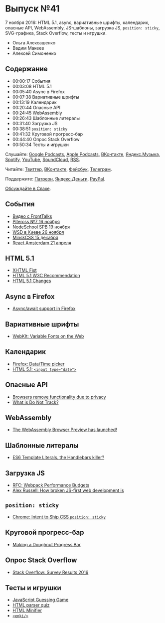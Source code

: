 # Выпуск №41

7 ноября 2016: HTML 5.1, async, вариативные шрифты, календарик, опасные API, WebAssembly, JS-шаблоны, загрузка JS, `position: sticky`, SVG-графика, Stack Overflow, тесты и игрушки.

- Ольга Алексашенко
- Вадим Макеев
- Алексей Симоненко

## Содержание

- 00:00:17 События
- 00:03:08 HTML 5.1
- 00:05:40 Async в Firefox
- 00:07:38 Вариативные шрифты
- 00:13:19 Календарик
- 00:20:44 Опасные API
- 00:24:45 WebAssembly
- 00:26:43 Шаблонные литералы
- 00:31:40 Загрузка JS
- 00:38:51 `position: sticky`
- 00:41:32 Круговой прогресс-бар
- 00:44:40 Опрос Stack Overflow
- 00:50:34 Тесты и игрушки

Слушайте: [Google Podcasts](https://podcasts.google.com/?feed=aHR0cHM6Ly93ZWItc3RhbmRhcmRzLnJ1L3BvZGNhc3QvZmVlZC8), [Apple Podcasts](https://podcasts.apple.com/podcast/id1080500016), [ВКонтакте](https://vk.com/podcasts-32017543), [Яндекс.Музыка](https://music.yandex.ru/album/6245956), [Spotify](https://open.spotify.com/show/3rzAcADjpBpXt73L0epTjV), [YouTube](https://www.youtube.com/playlist?list=PLMBnwIwFEFHcwuevhsNXkFTcadeX5R1Go), [SoundCloud](https://soundcloud.com/web-standards), [RSS](https://web-standards.ru/podcast/feed/).

Читайте: [Твиттер](https://twitter.com/webstandards_ru), [ВКонтакте](https://vk.com/webstandards_ru), [Фейсбук](https://www.facebook.com/webstandardsru), [Телеграм](https://t.me/webstandards_ru).

Поддержите: [Патреон](https://www.patreon.com/webstandards_ru), [Яндекс.Деньги](https://money.yandex.ru/to/41001119329753), [PayPal](https://www.paypal.me/pepelsbey).

[Обсуждайте в Слаке](http://slack.web-standards.ru/).

## События

- [Видео с FrontTalks](https://www.youtube.com/playlist?list=PLKaafC45L_SRke8G1qiE0ZTJovI0FYKRw)
- [Pitercss №7 16 ноября](https://pitercss.timepad.ru/event/394145/)
- [NodeSchool SPB 19 ноября](https://github.com/nodeschool/spb/issues/41)
- [WSD в Киеве 26 ноября](https://wsd.events/2016/11/26/)
- [MinskCSS 15 декабря](https://www.facebook.com/events/1424883897556955/)
- [React Amsterdam 21 апреля](https://react.amsterdam/)

## HTML 5.1

- [XHTML Fist](https://www.flickr.com/photos/jasonsantamaria/287001550)
- [HTML 5.1 W3C Recommendation](https://www.w3.org/TR/html51/)
- [HTML 5.1 Changes](https://www.w3.org/TR/html51/changes.html#changes)

## Async в Firefox

- [Async/await support in Firefox](https://blog.nightly.mozilla.org/2016/11/01/async-await-support-in-firefox/)

## Вариативные шрифты

- [WebKIt: Variable Fonts on the Web](https://webkit.org/blog/7051/variable-fonts-on-the-web/)

## Календарик

- [Firefox: Data/Time picker](https://mozilla.invisionapp.com/share/237UTNHS8)
- [HTML 5.1: `<input type="date">`](https://www.w3.org/TR/html51/sec-forms.html#date-state-typedate)

## Опасные API

- [Browsers remove functionality due to privacy](https://blog.lukaszolejnik.com/browsers-remove-functionality-due-to-privacy/)
- [What is Do Not Track?](https://allaboutdnt.com/)

## WebAssembly

- [The WebAssembly Browser Preview has launched!](https://twitter.com/WebAssemblyNews/status/793119097496018944)

## Шаблонные литералы

- [ES6 Template Literals, the Handlebars killer?](https://www.keithcirkel.co.uk/es6-template-literals/)

## Загрузка JS

- [RFC: Webpack Performance Budgets](https://github.com/webpack/webpack/issues/3216)
- [Alex Russell: How broken JS-first web development is](https://mobile.twitter.com/slightlylate/status/793617048253247488)

## `position: sticky`

- [Chrome: Intent to Ship CSS `position: sticky`](https://groups.google.com/a/chromium.org/d/msg/blink-dev/X_vBQp60kp8/v43CLS89CAAJ)

## Круговой прогресс-бар

- [Making a Doughnut Progress Bar](https://github.com/kdzwinel/progress-bar-animation)

## Опрос Stack Overflow

- [Stack Overflow: Survey Results 2016](http://stackoverflow.com/research/developer-survey-2016)

## Тесты и игрушки

- [JavaScript Guessing Game](https://javascript-game.firebaseapp.com/)
- [HTML parser quiz](https://html5te.st/quiz/)
- [HTML Minifier](http://kangax.github.io/html-minifier/)
- [`<enki/>`](https://www.enki.com)
